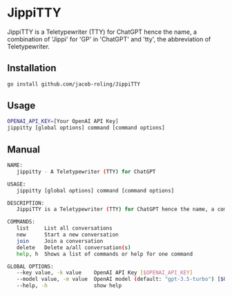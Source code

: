 # JippiTTY

JippiTTY is a Teletypewriter (TTY) for ChatGPT hence the name, a combination of 'Jippi' for 'GP' in 'ChatGPT' and 'tty', the abbreviation of Teletypewriter.

## Installation

```sh
go install github.com/jacob-roling/JippiTTY
```

## Usage

```sh
OPENAI_API_KEY=[Your OpenAI API Key]
jippitty [global options] command [command options]
```

## Manual

```sh
NAME:
   jippitty - A Teletypewriter (TTY) for ChatGPT

USAGE:
   jippitty [global options] command [command options]

DESCRIPTION:
   JippiTTY is a Teletypewriter (TTY) for ChatGPT hence the name, a combination of 'Jippi' for 'GP' in 'ChatGPT' and 'tty', the abbreviation of Teletypewriter.

COMMANDS:
   list     List all conversations
   new      Start a new conversation
   join     Join a conversation
   delete   Delete a/all conversation(s)
   help, h  Shows a list of commands or help for one command

GLOBAL OPTIONS:
   --key value, -k value    OpenAI API Key [$OPENAI_API_KEY]
   --model value, -m value  OpenAI model (default: "gpt-3.5-turbo") [$OPENAI_MODEL]
   --help, -h               show help
```
